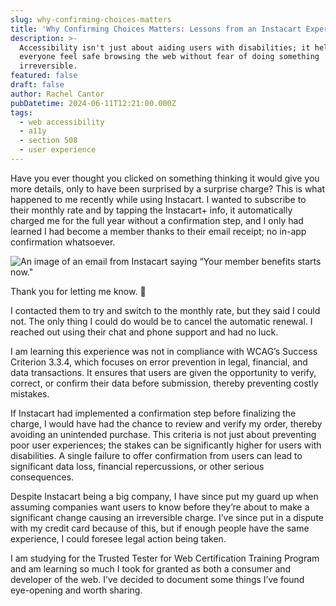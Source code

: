 ```yaml
---
slug: why-confirming-choices-matters
title: 'Why Confirming Choices Matters: Lessons from an Instacart Experience'
description: >-
  Accessibility isn't just about aiding users with disabilities; it helps
  everyone feel safe browsing the web without fear of doing something
  irreversible.
featured: false
draft: false
author: Rachel Cantor
pubDatetime: 2024-06-11T12:21:00.000Z
tags:
  - web accessibility
  - a11y
  - section 508
  - user experience
---
```


Have you ever thought you clicked on something thinking it would give you more details, only to have been surprised by a surprise charge? This is what happened to me recently while using Instacart. I wanted to subscribe to their monthly rate and by tapping the Instacart+ info, it automatically charged me for the full year without a confirmation step, and I only had learned I had become a member thanks to their email receipt; no in-app confirmation whatsoever.

![An image of an email from Instacart saying “Your member benefits starts now."](/uploads/instacart_email.png)

<figcaption class='text-center'>Thank you for letting me know. 🫠</figcaption>

I contacted them to try and switch to the monthly rate, but they said I could not. The only thing I could do would be to cancel the automatic renewal. I reached out using their chat and phone support and had no luck.

I am learning this experience was not in compliance with WCAG’s Success Criterion 3.3.4, which focuses on error prevention in legal, financial, and data transactions. It ensures that users are given the opportunity to verify, correct, or confirm their data before submission, thereby preventing costly mistakes.

If Instacart had implemented a confirmation step before finalizing the charge, I would have had the chance to review and verify my order, thereby avoiding an unintended purchase. This criteria is not just about preventing poor user experiences; the stakes can be significantly higher for users with disabilities. A single failure to offer confirmation from users can lead to significant data loss, financial repercussions, or other serious consequences.

Despite Instacart being a big company, I have since put my guard up when assuming companies want users to know before they’re about to make a significant change causing an irreversible charge. I’ve since put in a dispute with my credit card because of this, but if enough people have the same experience, I could foresee legal action being taken.

I am studying for the Trusted Tester for Web Certification Training Program and am learning so much I took for granted as both a consumer and developer of the web. I’ve decided to document some things I’ve found eye-opening and worth sharing.
